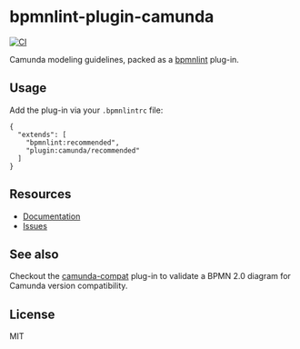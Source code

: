 # bpmnlint-plugin-camunda

[![CI](https://github.com/camunda/bpmnlint-plugin-camunda/workflows/CI/badge.svg)](https://github.com/camunda/bpmnlint-plugin-camunda/actions?query=workflow%3ACI)

Camunda modeling guidelines, packed as a [bpmnlint](https://github.com/bpmn-io/bpmnlint) plug-in.


## Usage

Add the plug-in via your `.bpmnlintrc` file:

```
{
  "extends": [
    "bpmnlint:recommended",
    "plugin:camunda/recommended"
  ]
}
```


## Resources

* [Documentation](https://github.com/camunda/bpmnlint-plugin-camunda/tree/master/docs/rules)
* [Issues](https://github.com/camunda/bpmnlint-plugin-camunda/issues)


## See also

Checkout the [camunda-compat](https://github.com/camunda/bpmnlint-plugin-camunda-compat) plug-in to validate a BPMN 2.0 diagram for Camunda version compatibility.


## License

MIT
